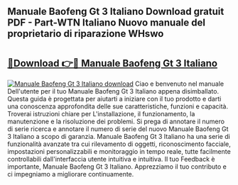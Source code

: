 ## Manuale Baofeng Gt 3 Italiano Download gratuit PDF - Part-WTN Italiano Nuovo manuale del proprietario di riparazione WHswo

# <h2><a href="http://dfcerj.blite.top/?on=Manuale+Baofeng+Gt+3+Italiano">🔗Download 👉🔴 Manuale Baofeng Gt 3 Italiano</a></h2>

[![Manuale Baofeng Gt 3 Italiano download](https://i.imgur.com/lujVjoI.png)](http://dfcerj.blite.top/?on=Manuale+Baofeng+Gt+3+Italiano)
Ciao e benvenuto nel manuale Dell'utente per il tuo Manuale Baofeng Gt 3 Italiano appena disimballato. Questa guida è progettata per aiutarti a iniziare con il tuo prodotto e darti una conoscenza approfondita delle sue caratteristiche, funzioni e capacità. Troverai istruzioni chiare per L'installazione, il funzionamento, la manutenzione e la risoluzione dei problemi. Si prega di annotare il numero di serie ricerca e annotare il numero di serie del nuovo Manuale Baofeng Gt 3 Italiano a scopo di garanzia. Manuale Baofeng Gt 3 Italiano ha una serie di funzionalità avanzate tra cui rilevamento di oggetti, riconoscimento facciale, impostazioni personalizzabili e monitoraggio in tempo reale, tutte facilmente controllabili dall'interfaccia utente intuitiva e intuitiva. Il tuo Feedback è importante, Manuale Baofeng Gt 3 Italiano. Apprezziamo il tuo contributo e ci impegniamo a migliorare continuamente.
